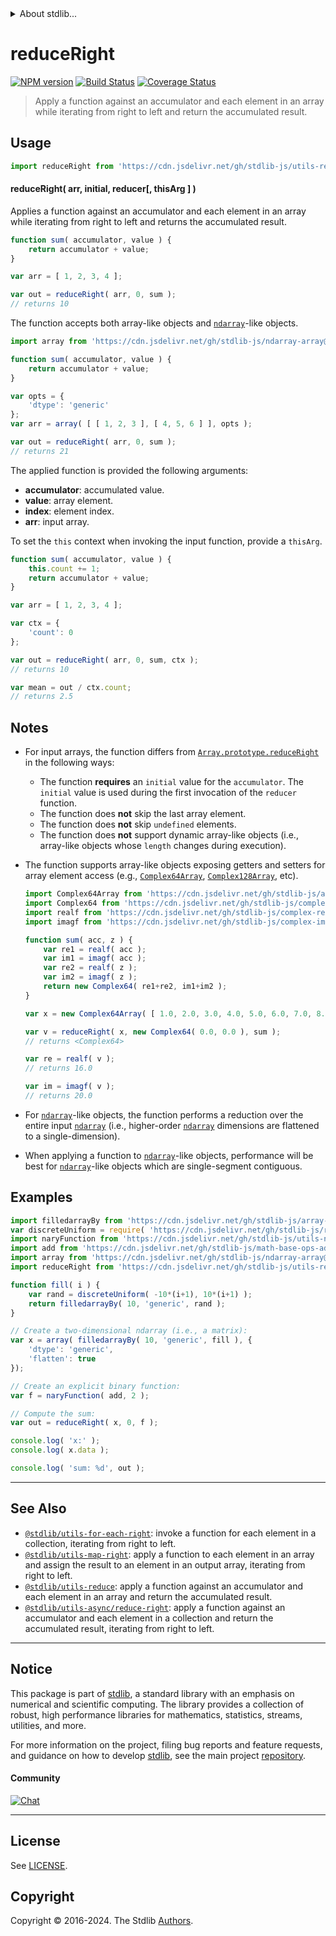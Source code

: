 <!--

@license Apache-2.0

Copyright (c) 2018 The Stdlib Authors.

Licensed under the Apache License, Version 2.0 (the "License");
you may not use this file except in compliance with the License.
You may obtain a copy of the License at

   http://www.apache.org/licenses/LICENSE-2.0

Unless required by applicable law or agreed to in writing, software
distributed under the License is distributed on an "AS IS" BASIS,
WITHOUT WARRANTIES OR CONDITIONS OF ANY KIND, either express or implied.
See the License for the specific language governing permissions and
limitations under the License.

-->


<details>
  <summary>
    About stdlib...
  </summary>
  <p>We believe in a future in which the web is a preferred environment for numerical computation. To help realize this future, we've built stdlib. stdlib is a standard library, with an emphasis on numerical and scientific computation, written in JavaScript (and C) for execution in browsers and in Node.js.</p>
  <p>The library is fully decomposable, being architected in such a way that you can swap out and mix and match APIs and functionality to cater to your exact preferences and use cases.</p>
  <p>When you use stdlib, you can be absolutely certain that you are using the most thorough, rigorous, well-written, studied, documented, tested, measured, and high-quality code out there.</p>
  <p>To join us in bringing numerical computing to the web, get started by checking us out on <a href="https://github.com/stdlib-js/stdlib">GitHub</a>, and please consider <a href="https://opencollective.com/stdlib">financially supporting stdlib</a>. We greatly appreciate your continued support!</p>
</details>

# reduceRight

[![NPM version][npm-image]][npm-url] [![Build Status][test-image]][test-url] [![Coverage Status][coverage-image]][coverage-url] <!-- [![dependencies][dependencies-image]][dependencies-url] -->

> Apply a function against an accumulator and each element in an array while iterating from right to left and return the accumulated result.

<!-- Section to include introductory text. Make sure to keep an empty line after the intro `section` element and another before the `/section` close. -->

<section class="intro">

</section>

<!-- /.intro -->

<!-- Package usage documentation. -->



<section class="usage">

## Usage

```javascript
import reduceRight from 'https://cdn.jsdelivr.net/gh/stdlib-js/utils-reduce-right@deno/mod.js';
```

#### reduceRight( arr, initial, reducer\[, thisArg ] )

Applies a function against an accumulator and each element in an array while iterating from right to left and returns the accumulated result.

```javascript
function sum( accumulator, value ) {
    return accumulator + value;
}

var arr = [ 1, 2, 3, 4 ];

var out = reduceRight( arr, 0, sum );
// returns 10
```

The function accepts both array-like objects and [`ndarray`][@stdlib/ndarray/ctor]-like objects.

```javascript
import array from 'https://cdn.jsdelivr.net/gh/stdlib-js/ndarray-array@deno/mod.js';

function sum( accumulator, value ) {
    return accumulator + value;
}

var opts = {
    'dtype': 'generic'
};
var arr = array( [ [ 1, 2, 3 ], [ 4, 5, 6 ] ], opts );

var out = reduceRight( arr, 0, sum );
// returns 21
```

The applied function is provided the following arguments:

-   **accumulator**: accumulated value.
-   **value**: array element.
-   **index**: element index.
-   **arr**: input array.

To set the `this` context when invoking the input function, provide a `thisArg`.

<!-- eslint-disable no-invalid-this -->

```javascript
function sum( accumulator, value ) {
    this.count += 1;
    return accumulator + value;
}

var arr = [ 1, 2, 3, 4 ];

var ctx = {
    'count': 0
};

var out = reduceRight( arr, 0, sum, ctx );
// returns 10

var mean = out / ctx.count;
// returns 2.5
```

</section>

<!-- /.usage -->

<!-- Package usage notes. Make sure to keep an empty line after the `section` element and another before the `/section` close. -->

<section class="notes">

## Notes

-   For input arrays, the function differs from [`Array.prototype.reduceRight`][mdn-array-reduceright] in the following ways:

    -   The function **requires** an `initial` value for the `accumulator`. The `initial` value is used during the first invocation of the `reducer` function.
    -   The function does **not** skip the last array element.
    -   The function does **not** skip `undefined` elements.
    -   The function does **not** support dynamic array-like objects (i.e., array-like objects whose `length` changes during execution).

-   The function supports array-like objects exposing getters and setters for array element access (e.g., [`Complex64Array`][@stdlib/array/complex64], [`Complex128Array`][@stdlib/array/complex128], etc).

    ```javascript
    import Complex64Array from 'https://cdn.jsdelivr.net/gh/stdlib-js/array-complex64@deno/mod.js';
    import Complex64 from 'https://cdn.jsdelivr.net/gh/stdlib-js/complex-float32@deno/mod.js';
    import realf from 'https://cdn.jsdelivr.net/gh/stdlib-js/complex-realf@deno/mod.js';
    import imagf from 'https://cdn.jsdelivr.net/gh/stdlib-js/complex-imagf@deno/mod.js';

    function sum( acc, z ) {
        var re1 = realf( acc );
        var im1 = imagf( acc );
        var re2 = realf( z );
        var im2 = imagf( z );
        return new Complex64( re1+re2, im1+im2 );
    }

    var x = new Complex64Array( [ 1.0, 2.0, 3.0, 4.0, 5.0, 6.0, 7.0, 8.0 ] );

    var v = reduceRight( x, new Complex64( 0.0, 0.0 ), sum );
    // returns <Complex64>

    var re = realf( v );
    // returns 16.0

    var im = imagf( v );
    // returns 20.0
    ```

-   For [`ndarray`][@stdlib/ndarray/ctor]-like objects, the function performs a reduction over the entire input [`ndarray`][@stdlib/ndarray/ctor] (i.e., higher-order [`ndarray`][@stdlib/ndarray/ctor] dimensions are flattened to a single-dimension).

-   When applying a function to [`ndarray`][@stdlib/ndarray/ctor]-like objects, performance will be best for [`ndarray`][@stdlib/ndarray/ctor]-like objects which are single-segment contiguous.

</section>

<!-- /.notes -->

<!-- Package usage examples. -->

<section class="examples">

## Examples

<!-- eslint no-undef: "error" -->

```javascript
import filledarrayBy from 'https://cdn.jsdelivr.net/gh/stdlib-js/array-filled-by@deno/mod.js';
var discreteUniform = require( 'https://cdn.jsdelivr.net/gh/stdlib-js/random-base-discrete-uniform' ).factory;
import naryFunction from 'https://cdn.jsdelivr.net/gh/stdlib-js/utils-nary-function@deno/mod.js';
import add from 'https://cdn.jsdelivr.net/gh/stdlib-js/math-base-ops-add@deno/mod.js';
import array from 'https://cdn.jsdelivr.net/gh/stdlib-js/ndarray-array@deno/mod.js';
import reduceRight from 'https://cdn.jsdelivr.net/gh/stdlib-js/utils-reduce-right@deno/mod.js';

function fill( i ) {
    var rand = discreteUniform( -10*(i+1), 10*(i+1) );
    return filledarrayBy( 10, 'generic', rand );
}

// Create a two-dimensional ndarray (i.e., a matrix):
var x = array( filledarrayBy( 10, 'generic', fill ), {
    'dtype': 'generic',
    'flatten': true
});

// Create an explicit binary function:
var f = naryFunction( add, 2 );

// Compute the sum:
var out = reduceRight( x, 0, f );

console.log( 'x:' );
console.log( x.data );

console.log( 'sum: %d', out );
```

</section>

<!-- /.examples -->

<!-- Section to include cited references. If references are included, add a horizontal rule *before* the section. Make sure to keep an empty line after the `section` element and another before the `/section` close. -->

<section class="references">

</section>

<!-- /.references -->

<!-- Section for related `stdlib` packages. Do not manually edit this section, as it is automatically populated. -->

<section class="related">

* * *

## See Also

-   <span class="package-name">[`@stdlib/utils-for-each-right`][@stdlib/utils/for-each-right]</span><span class="delimiter">: </span><span class="description">invoke a function for each element in a collection, iterating from right to left.</span>
-   <span class="package-name">[`@stdlib/utils-map-right`][@stdlib/utils/map-right]</span><span class="delimiter">: </span><span class="description">apply a function to each element in an array and assign the result to an element in an output array, iterating from right to left.</span>
-   <span class="package-name">[`@stdlib/utils-reduce`][@stdlib/utils/reduce]</span><span class="delimiter">: </span><span class="description">apply a function against an accumulator and each element in an array and return the accumulated result.</span>
-   <span class="package-name">[`@stdlib/utils-async/reduce-right`][@stdlib/utils/async/reduce-right]</span><span class="delimiter">: </span><span class="description">apply a function against an accumulator and each element in a collection and return the accumulated result, iterating from right to left.</span>

</section>

<!-- /.related -->

<!-- Section for all links. Make sure to keep an empty line after the `section` element and another before the `/section` close. -->


<section class="main-repo" >

* * *

## Notice

This package is part of [stdlib][stdlib], a standard library with an emphasis on numerical and scientific computing. The library provides a collection of robust, high performance libraries for mathematics, statistics, streams, utilities, and more.

For more information on the project, filing bug reports and feature requests, and guidance on how to develop [stdlib][stdlib], see the main project [repository][stdlib].

#### Community

[![Chat][chat-image]][chat-url]

---

## License

See [LICENSE][stdlib-license].


## Copyright

Copyright &copy; 2016-2024. The Stdlib [Authors][stdlib-authors].

</section>

<!-- /.stdlib -->

<!-- Section for all links. Make sure to keep an empty line after the `section` element and another before the `/section` close. -->

<section class="links">

[npm-image]: http://img.shields.io/npm/v/@stdlib/utils-reduce-right.svg
[npm-url]: https://npmjs.org/package/@stdlib/utils-reduce-right

[test-image]: https://github.com/stdlib-js/utils-reduce-right/actions/workflows/test.yml/badge.svg?branch=main
[test-url]: https://github.com/stdlib-js/utils-reduce-right/actions/workflows/test.yml?query=branch:main

[coverage-image]: https://img.shields.io/codecov/c/github/stdlib-js/utils-reduce-right/main.svg
[coverage-url]: https://codecov.io/github/stdlib-js/utils-reduce-right?branch=main

<!--

[dependencies-image]: https://img.shields.io/david/stdlib-js/utils-reduce-right.svg
[dependencies-url]: https://david-dm.org/stdlib-js/utils-reduce-right/main

-->

[chat-image]: https://img.shields.io/gitter/room/stdlib-js/stdlib.svg
[chat-url]: https://app.gitter.im/#/room/#stdlib-js_stdlib:gitter.im

[stdlib]: https://github.com/stdlib-js/stdlib

[stdlib-authors]: https://github.com/stdlib-js/stdlib/graphs/contributors

[umd]: https://github.com/umdjs/umd
[es-module]: https://developer.mozilla.org/en-US/docs/Web/JavaScript/Guide/Modules

[deno-url]: https://github.com/stdlib-js/utils-reduce-right/tree/deno
[umd-url]: https://github.com/stdlib-js/utils-reduce-right/tree/umd
[esm-url]: https://github.com/stdlib-js/utils-reduce-right/tree/esm
[branches-url]: https://github.com/stdlib-js/utils-reduce-right/blob/main/branches.md

[stdlib-license]: https://raw.githubusercontent.com/stdlib-js/utils-reduce-right/main/LICENSE

[mdn-array-reduceright]: https://developer.mozilla.org/en-US/docs/Web/JavaScript/Reference/Global_Objects/Array/ReduceRight

[@stdlib/ndarray/ctor]: https://github.com/stdlib-js/ndarray-ctor/tree/deno

[@stdlib/array/complex64]: https://github.com/stdlib-js/array-complex64/tree/deno

[@stdlib/array/complex128]: https://github.com/stdlib-js/array-complex128/tree/deno

<!-- <related-links> -->

[@stdlib/utils/for-each-right]: https://github.com/stdlib-js/utils-for-each-right/tree/deno

[@stdlib/utils/map-right]: https://github.com/stdlib-js/utils-map-right/tree/deno

[@stdlib/utils/reduce]: https://github.com/stdlib-js/utils-reduce/tree/deno

[@stdlib/utils/async/reduce-right]: https://github.com/stdlib-js/utils-async-reduce-right/tree/deno

<!-- </related-links> -->

</section>

<!-- /.links -->
